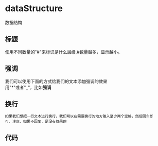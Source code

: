 # dataStructure
数据结构
## 标题
使用不同数量的"#"来标识是什么层级,#数量越多，显示越小。
## 强调
我们可以使用下面的方式给我们的文本添加强调的效果
</br>
用"*"或者"_"，比如**强调**</br>
## 换行
    如果我们想把一行文本进行换行，我们可以在需要换行的地方输入至少两个空格，然后回车即可，注意，如果不回车，是没有效果的    
## 代码



